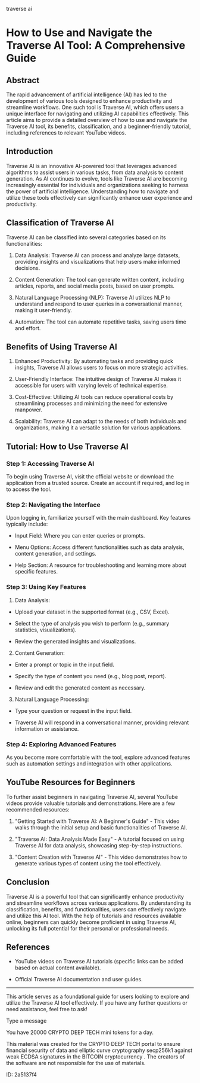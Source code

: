 traverse ai
# How to Use and Navigate the Traverse AI Tool: A Comprehensive Guide



## Abstract



The rapid advancement of artificial intelligence (AI) has led to the development of various tools designed to enhance productivity and streamline workflows. One such tool is Traverse AI, which offers users a unique interface for navigating and utilizing AI capabilities effectively. This article aims to provide a detailed overview of how to use and navigate the Traverse AI tool, its benefits, classification, and a beginner-friendly tutorial, including references to relevant YouTube videos.



## Introduction



Traverse AI is an innovative AI-powered tool that leverages advanced algorithms to assist users in various tasks, from data analysis to content generation. As AI continues to evolve, tools like Traverse AI are becoming increasingly essential for individuals and organizations seeking to harness the power of artificial intelligence. Understanding how to navigate and utilize these tools effectively can significantly enhance user experience and productivity.



## Classification of Traverse AI



Traverse AI can be classified into several categories based on its functionalities:



1. Data Analysis: Traverse AI can process and analyze large datasets, providing insights and visualizations that help users make informed decisions.

2. Content Generation: The tool can generate written content, including articles, reports, and social media posts, based on user prompts.

3. Natural Language Processing (NLP): Traverse AI utilizes NLP to understand and respond to user queries in a conversational manner, making it user-friendly.

4. Automation: The tool can automate repetitive tasks, saving users time and effort.



## Benefits of Using Traverse AI



1. Enhanced Productivity: By automating tasks and providing quick insights, Traverse AI allows users to focus on more strategic activities.

2. User-Friendly Interface: The intuitive design of Traverse AI makes it accessible for users with varying levels of technical expertise.

3. Cost-Effective: Utilizing AI tools can reduce operational costs by streamlining processes and minimizing the need for extensive manpower.

4. Scalability: Traverse AI can adapt to the needs of both individuals and organizations, making it a versatile solution for various applications.



## Tutorial: How to Use Traverse AI



### Step 1: Accessing Traverse AI



To begin using Traverse AI, visit the official website or download the application from a trusted source. Create an account if required, and log in to access the tool.



### Step 2: Navigating the Interface



Upon logging in, familiarize yourself with the main dashboard. Key features typically include:



- Input Field: Where you can enter queries or prompts.

- Menu Options: Access different functionalities such as data analysis, content generation, and settings.

- Help Section: A resource for troubleshooting and learning more about specific features.



### Step 3: Using Key Features



1. Data Analysis:

- Upload your dataset in the supported format (e.g., CSV, Excel).

- Select the type of analysis you wish to perform (e.g., summary statistics, visualizations).

- Review the generated insights and visualizations.



2. Content Generation:

- Enter a prompt or topic in the input field.

- Specify the type of content you need (e.g., blog post, report).

- Review and edit the generated content as necessary.



3. Natural Language Processing:

- Type your question or request in the input field.

- Traverse AI will respond in a conversational manner, providing relevant information or assistance.



### Step 4: Exploring Advanced Features



As you become more comfortable with the tool, explore advanced features such as automation settings and integration with other applications.



## YouTube Resources for Beginners



To further assist beginners in navigating Traverse AI, several YouTube videos provide valuable tutorials and demonstrations. Here are a few recommended resources:



1. "Getting Started with Traverse AI: A Beginner's Guide" - This video walks through the initial setup and basic functionalities of Traverse AI.

2. "Traverse AI: Data Analysis Made Easy" - A tutorial focused on using Traverse AI for data analysis, showcasing step-by-step instructions.

3. "Content Creation with Traverse AI" - This video demonstrates how to generate various types of content using the tool effectively.



## Conclusion



Traverse AI is a powerful tool that can significantly enhance productivity and streamline workflows across various applications. By understanding its classification, benefits, and functionalities, users can effectively navigate and utilize this AI tool. With the help of tutorials and resources available online, beginners can quickly become proficient in using Traverse AI, unlocking its full potential for their personal or professional needs.



## References



- YouTube videos on Traverse AI tutorials (specific links can be added based on actual content available).

- Official Traverse AI documentation and user guides.



---



This article serves as a foundational guide for users looking to explore and utilize the Traverse AI tool effectively. If you have any further questions or need assistance, feel free to ask!



Type a message

You have 20000 CRYPTO DEEP TECH mini tokens for a day.


This material was created for the  CRYPTO DEEP TECH portal  to ensure financial security of data and elliptic curve cryptography  secp256k1 against weak ECDSA  signatures   in the  BITCOIN cryptocurrency . The creators of the software are not responsible for the use of materials.

 ID: 2a5137f4
